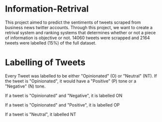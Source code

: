 # Information-Retrival

This project aimed to predict the sentiments of tweets scraped from business news twitter accounts. Through this project, we want to create a retrival system and ranking systems that determines whether or not a piece of information is objective or not. 14060 tweets were scrapped and 2164 tweets were labelled (15%) of the full dataset. 


# Labelling of Tweets 
Every Tweet was labelled to be either "Opinionated" (O) or "Neutral" (NT). If the tweet is "Opinionated", it would have a "Positive" (P) tone or a "Negative" (N) tone. 

If a tweet is "Opinionated" and "Negative", it is labelled ON

If a tweet is "Opinionated" and "Positive", it is labelled OP

If a tweet is "Neutral", it labelled NT
